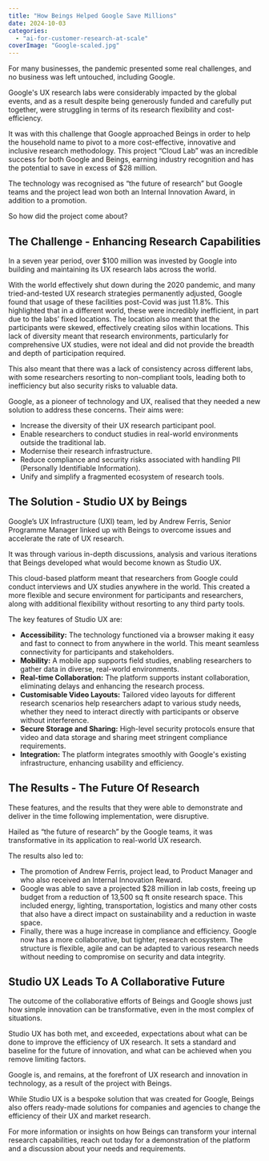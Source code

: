 ```yaml
---
title: "How Beings Helped Google Save Millions"
date: 2024-10-03
categories: 
  - "ai-for-customer-research-at-scale"
coverImage: "Google-scaled.jpg"
---
```


For many businesses, the pandemic presented some real challenges, and no business was left untouched, including Google.

Google's UX research labs were considerably impacted by the global events, and as a result despite being generously funded and carefully put together, were struggling in terms of its research flexibility and cost-efficiency.

It was with this challenge that Google approached Beings in order to help the household name to pivot to a more cost-effective, innovative and inclusive research methodology. This project “Cloud Lab” was an incredible success for both Google and Beings, earning industry recognition and has the potential to save in excess of $28 million.

The technology was recognised as “the future of research” but Google teams and the project lead won both an Internal Innovation Award, in addition to a promotion.

So how did the project come about? 

## **The Challenge - Enhancing Research Capabilities**

In a seven year period, over $100 million was invested by Google into building and maintaining its UX research labs across the world.

With the world effectively shut down during the 2020 pandemic, and many tried-and-tested UX research strategies permanently adjusted, Google found that usage of these facilities post-Covid was just 11.8%. This highlighted that in a different world, these were incredibly inefficient, in part due to the labs’ fixed locations. The location also meant that the participants were skewed, effectively creating silos within locations. This lack of diversity meant that research environments, particularly for comprehensive UX studies, were not ideal and did not provide the breadth and depth of participation required. 

This also meant that there was a lack of consistency across different labs, with some researchers resorting to non-compliant tools, leading both to inefficiency but also security risks to valuable data. 

Google, as a pioneer of technology and UX, realised that they needed a new solution to address these concerns. Their aims were:

- Increase the diversity of their UX research participant pool.
- Enable researchers to conduct studies in real-world environments outside the traditional lab.
- Modernise their research infrastructure.
- Reduce compliance and security risks associated with handling PII (Personally Identifiable Information).
- Unify and simplify a fragmented ecosystem of research tools.

## **The Solution - Studio UX by Beings**

Google’s UX Infrastructure (UXI) team, led by Andrew Ferris, Senior Programme Manager linked up with Beings to overcome issues and accelerate the rate of UX research.

It was through various in-depth discussions, analysis and various iterations that Beings developed what would become known as Studio UX.

This cloud-based platform meant that researchers from Google could conduct interviews and UX studies anywhere in the world. This created a more flexible and secure environment for participants and researchers, along with additional flexibility without resorting to any third party tools. 

The key features of Studio UX are:

- **Accessibility:** The technology functioned via a browser making it easy and fast to connect to from anywhere in the world. This meant seamless connectivity for participants and stakeholders. 
- **Mobility:** A mobile app supports field studies, enabling researchers to gather data in diverse, real-world environments.
- **Real-time Collaboration:** The platform supports instant collaboration, eliminating delays and enhancing the research process.
- **Customisable Video Layouts:** Tailored video layouts for different research scenarios help researchers adapt to various study needs, whether they need to interact directly with participants or observe without interference.
- **Secure Storage and Sharing:** High-level security protocols ensure that video and data storage and sharing meet stringent compliance requirements.
- **Integration:** The platform integrates smoothly with Google's existing infrastructure, enhancing usability and efficiency.

## **The Results - The Future Of Research**

These features, and the results that they were able to demonstrate and deliver in the time following implementation, were disruptive. 

Hailed as “the future of research” by the Google teams, it was transformative in its application to real-world UX research. 

The results also led to:

- The promotion of Andrew Ferris, project lead, to Product Manager and who also received an Internal Innovation Reward.
- Google was able to save a projected $28 million in lab costs, freeing up budget from a reduction of 13,500 sq ft onsite research space. This included energy, lighting, transportation, logistics and many other costs that also have a direct impact on sustainability and a reduction in waste space. 
- Finally, there was a huge increase in compliance and efficiency. Google now has a more collaborative, but tighter, research ecosystem. The structure is flexible, agile and can be adapted to various research needs without needing to compromise on security and data integrity.  

## **Studio UX Leads To A Collaborative Future**

The outcome of the collaborative efforts of Beings and Google shows just how simple innovation can be transformative, even in the most complex of situations. 

Studio UX has both met, and exceeded, expectations about what can be done to improve the efficiency of UX research. It sets a standard and baseline for the future of innovation, and what can be achieved when you remove limiting factors. 

Google is, and remains, at the forefront of UX research and innovation in technology, as a result of the project with Beings.

While Studio UX is a bespoke solution that was created for Google, Beings also offers ready-made solutions for companies and agencies to change the efficiency of their UX and market research.

For more information or insights on how Beings can transform your internal research capabilities, reach out today for a demonstration of the platform and a discussion about your needs and requirements.
